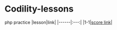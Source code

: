 # Codility-lessons
php practice
|lesson|link|
|------|:---:|
|1-1|[score link](<https://app.codility.com/demo/results/trainingVPNG8N-28F/>)|
